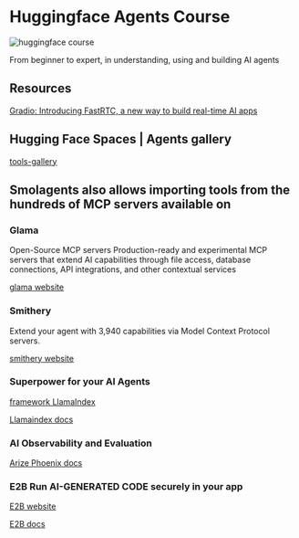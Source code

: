 # Huggingface Agents Course

![huggingface course](https://huggingface.co/datasets/agents-course/course-images/resolve/main/en/communication/share.png)

From beginner to expert, in understanding, using and building AI agents

## Resources

[Gradio: Introducing FastRTC, a new way to build real-time AI apps](https://www.gradio.app/)

## Hugging Face Spaces | Agents gallery

[tools-gallery](https://huggingface.co/spaces/davidberenstein1957/smolagents-and-tools)

## Smolagents also allows importing tools from the hundreds of MCP servers available on

### Glama

Open-Source MCP servers
Production-ready and experimental MCP servers that extend AI capabilities through file access, database connections, API integrations, and other contextual services

[glama website](https://glama.ai/mcp/servers)

### Smithery

Extend your agent with 3,940 capabilities via Model Context Protocol servers.

[smithery website](https://smithery.ai/)

### Superpower for your AI Agents

[framework LlamaIndex](https://llamahub.ai/)

[Llamaindex docs](https://docs.llamaindex.ai/en/stable/)

### AI Observability and Evaluation

[Arize Phoenix docs](https://docs.arize.com/phoenix)

### E2B Run AI-GENERATED CODE securely in your app

[E2B website](https://e2b.dev/)

[E2B docs](https://docs.e2b.dev/)
